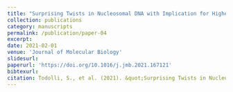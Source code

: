 ```yaml
---
title: "Surprising Twists in Nucleosomal DNA with Implication for Higher-order Folding"
collection: publications
category: manuscripts
permalink: /publication/paper-04
excerpt: 
date: 2021-02-01
venue: 'Journal of Molecular Biology'
slidesurl: 
paperurl: 'https://doi.org/10.1016/j.jmb.2021.167121'
bibtexurl: 
citation: Todolli, S., et al. (2021). &quot;Surprising Twists in Nucleosomal DNA with Implication for Higher-order Folding.&quot; <i>Journal of Molecular Biology 1</i>. 1(1).'
---
```



